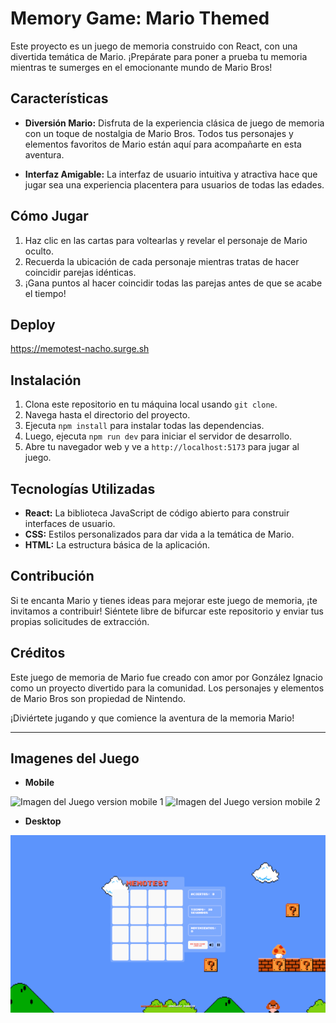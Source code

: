 # Memory Game: Mario Themed

Este proyecto es un juego de memoria construido con React, con una divertida temática de Mario. ¡Prepárate para poner a prueba tu memoria mientras te sumerges en el emocionante mundo de Mario Bros!

## Características

- **Diversión Mario:** Disfruta de la experiencia clásica de juego de memoria con un toque de nostalgia de Mario Bros. Todos tus personajes y elementos favoritos de Mario están aquí para acompañarte en esta aventura.

- **Interfaz Amigable:** La interfaz de usuario intuitiva y atractiva hace que jugar sea una experiencia placentera para usuarios de todas las edades.

## Cómo Jugar
 
1. Haz clic en las cartas para voltearlas y revelar el personaje de Mario oculto.
2. Recuerda la ubicación de cada personaje mientras tratas de hacer coincidir parejas idénticas.
3. ¡Gana puntos al hacer coincidir todas las parejas antes de que se acabe el tiempo!

## Deploy

https://memotest-nacho.surge.sh

## Instalación

1. Clona este repositorio en tu máquina local usando `git clone`.
2. Navega hasta el directorio del proyecto.
3. Ejecuta `npm install` para instalar todas las dependencias.
4. Luego, ejecuta `npm run dev` para iniciar el servidor de desarrollo.
5. Abre tu navegador web y ve a `http://localhost:5173` para jugar al juego.

## Tecnologías Utilizadas

- **React:** La biblioteca JavaScript de código abierto para construir interfaces de usuario.
- **CSS:** Estilos personalizados para dar vida a la temática de Mario.
- **HTML:** La estructura básica de la aplicación.

## Contribución

Si te encanta Mario y tienes ideas para mejorar este juego de memoria, ¡te invitamos a contribuir! Siéntete libre de bifurcar este repositorio y enviar tus propias solicitudes de extracción.

## Créditos

Este juego de memoria de Mario fue creado con amor por González Ignacio como un proyecto divertido para la comunidad. Los personajes y elementos de Mario Bros son propiedad de Nintendo.

¡Diviértete jugando y que comience la aventura de la memoria Mario!


--- 
## Imagenes del Juego

- **Mobile**

<image src="https://github.com/GonzalezNacho/memotest-react/blob/main/public/movile1.jpg" alt="Imagen del Juego version mobile 1">
<image src="https://github.com/GonzalezNacho/memotest-react/blob/main/public/movile2.jpg" alt="Imagen del Juego version mobile 2">

- **Desktop**

![Imagen del Juego version desktop](https://github.com/GonzalezNacho/memotest-react/blob/main/public/memotest.png)
